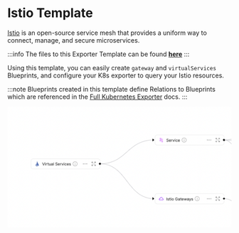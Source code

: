 # Istio Template

[Istio](https://istio.io/latest/docs/setup/getting-started/) is an open-source service mesh that provides a uniform way to connect, manage, and secure microservices.

:::info
The files to this Exporter Template can be found **[here](https://github.com/port-labs/port-k8s-exporter-use-cases/tree/main/istio)**
:::

Using this template, you can easily create `gateway` and `virtualServices` Blueprints, and configure your K8s exporter to query your Istio resources.

:::note
Blueprints created in this template define Relations to Blueprints which are referenced in the [Full Kubernetes Exporter](../../complete-use-cases/full-kubernetes-exporter.md) docs.
:::

![Blueprints](../../../static/img/integrations/k8s-exporter/istio/blueprints.png)
